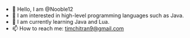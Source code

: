 - 👋 Hello, I am @Nooble12
- 👀 I am interested in high-level programming languages such as Java.
- 🌱 I am currently learning Java and Lua. 
- 📫 How to reach me: timchitran9@gmail.com

<!---
Nooble12/Nooble12 is a ✨ special ✨ repository because its `README.md` (this file) appears on your GitHub profile.
You can click the Preview link to take a look at your changes.
--->
